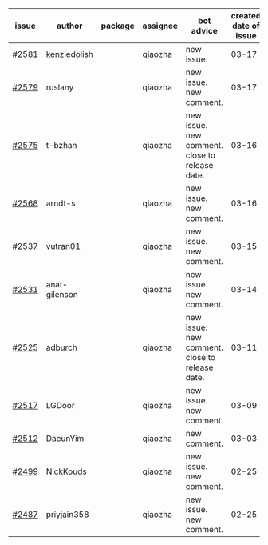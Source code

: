 | issue | author | package | assignee | bot advice | created date of issue | target release date | date from target |
| ------ | ------ | ------ | ------ | ------ | ------ | ------ | :-----: |
| [#2581](https://github.com/Azure/sdk-release-request/issues/2581) | kenziedolish |  | qiaozha | new issue. | 03-17 | 03-31 |  |
| [#2579](https://github.com/Azure/sdk-release-request/issues/2579) | ruslany |  | qiaozha | new issue. new comment. | 03-17 | 03-31 |  |
| [#2575](https://github.com/Azure/sdk-release-request/issues/2575) | t-bzhan |  | qiaozha | new issue. new comment. close to release date.  | 03-16 | 03-18 | -2 |
| [#2568](https://github.com/Azure/sdk-release-request/issues/2568) | arndt-s |  | qiaozha | new issue. new comment. | 03-16 | 03-30 |  |
| [#2537](https://github.com/Azure/sdk-release-request/issues/2537) | vutran01 |  | qiaozha | new issue. new comment. | 03-15 | 03-29 |  |
| [#2531](https://github.com/Azure/sdk-release-request/issues/2531) | anat-gilenson |  | qiaozha | new issue. new comment. | 03-14 | 03-28 |  |
| [#2525](https://github.com/Azure/sdk-release-request/issues/2525) | adburch |  | qiaozha | new issue. new comment. close to release date.  | 03-11 | 03-21 | 0 |
| [#2517](https://github.com/Azure/sdk-release-request/issues/2517) | LGDoor |  | qiaozha | new issue. new comment. | 03-09 | 03-14 |  |
| [#2512](https://github.com/Azure/sdk-release-request/issues/2512) | DaeunYim |  | qiaozha | new comment. | 03-03 | 03-07 |  |
| [#2499](https://github.com/Azure/sdk-release-request/issues/2499) | NickKouds |  | qiaozha | new issue. new comment. | 02-25 | 03-02 |  |
| [#2487](https://github.com/Azure/sdk-release-request/issues/2487) | priyjain358 |  | qiaozha | new issue. new comment. | 02-25 | 03-14 |  |
